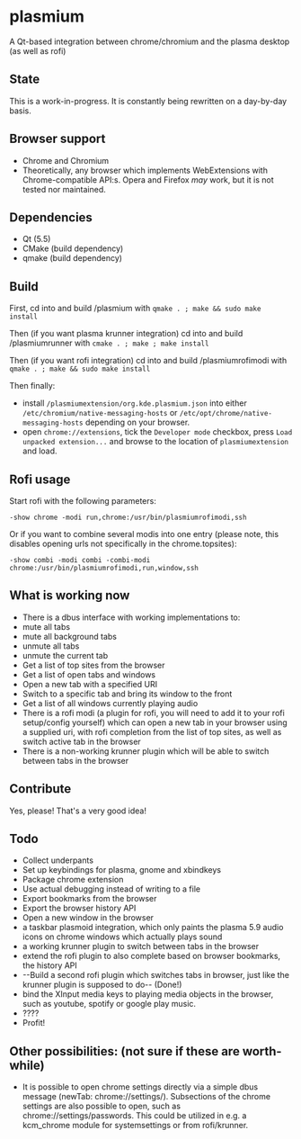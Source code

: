 # plasmium
A Qt-based integration between chrome/chromium and the plasma desktop (as well as rofi)

State
------
This is a work-in-progress. It is constantly being rewritten on a day-by-day basis.

Browser support
------
* Chrome and Chromium
* Theoretically, any browser which implements WebExtensions with Chrome-compatible API:s. Opera and Firefox _may_ work, but it is not tested nor maintained.

Dependencies
------------
* Qt (5.5)
* CMake (build dependency)
* qmake (build dependency)

Build
-------
First, cd into and build /plasmium with `qmake . ; make && sudo make install`

Then (if you want plasma krunner integration) cd into and build /plasmiumrunner with `cmake . ; make ; make install`

Then (if you want rofi integration) cd into and build /plasmiumrofimodi with `qmake . ; make && sudo make install`

Then finally:
* install `/plasmiumextension/org.kde.plasmium.json` into either `/etc/chromium/native-messaging-hosts` or `/etc/opt/chrome/native-messaging-hosts` depending on your browser.
* open `chrome://extensions`, tick the `Developer mode` checkbox, press `Load unpacked extension...` and browse to the location of `plasmiumextension` and load.

Rofi usage
------
Start rofi with the following parameters:

    -show chrome -modi run,chrome:/usr/bin/plasmiumrofimodi,ssh

Or if you want to combine several modis into one entry (please note, this disables opening urls not specifically in the chrome.topsites):

    -show combi -modi combi -combi-modi chrome:/usr/bin/plasmiumrofimodi,run,window,ssh

What is working now
-------------------
* There is a dbus interface with working implementations to:
 * mute all tabs
 * mute all background tabs
 * unmute all tabs
 * unmute the current tab
 * Get a list of top sites from the browser
 * Get a list of open tabs and windows
 * Open a new tab with a specified URI
 * Switch to a specific tab and bring its window to the front
 * Get a list of all windows currently playing audio
* There is a rofi modi (a plugin for rofi, you will need to add it to your rofi setup/config yourself) which can open a new tab in your browser using a supplied uri, with rofi completion from the list of top sites, as well as switch active tab in the browser
* There is a non-working krunner plugin which will be able to switch between tabs in the browser

Contribute
---------
Yes, please! That's a very good idea!

Todo
-----
* Collect underpants
* Set up keybindings for plasma, gnome and xbindkeys
* Package chrome extension
* Use actual debugging instead of writing to a file
* Export bookmarks from the browser
* Export the browser history API
* Open a new window in the browser
* a taskbar plasmoid integration, which only paints the plasma 5.9 audio icons on chrome windows which actually plays sound
* a working krunner plugin to switch between tabs in the browser
* extend the rofi plugin to also complete based on browser bookmarks, the history API
* --Build a second rofi plugin which switches tabs in browser, just like the krunner plugin is supposed to do-- (Done!)
* bind the XInput media keys to playing media objects in the browser, such as youtube, spotify or google play music.
* ????
* Profit!

Other possibilities: (not sure if these are worth-while)
---------------------
* It is possible to open chrome settings directly via a simple dbus message (newTab: chrome://settings/). Subsections of the chrome settings are also possible to open, such as chrome://settings/passwords. This could be utilized in e.g. a kcm_chrome module for systemsettings or from rofi/krunner. 
